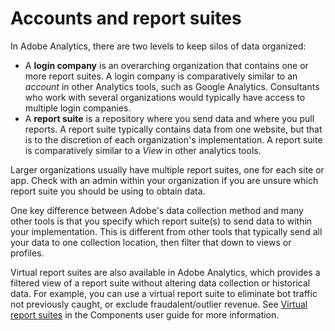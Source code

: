 # Accounts and report suites

In Adobe Analytics, there are two levels to keep silos of data organized:

* A **login company** is an overarching organization that contains one or more report suites. A login company is comparatively similar to an *account* in other Analytics tools, such as Google Analytics. Consultants who work with several organizations would typically have access to multiple login companies.
* A **report suite** is a repository where you send data and where you pull reports. A report suite typically contains data from one website, but that is to the discretion of each organization's implementation. A report suite is comparatively similar to a *View* in other analytics tools.

Larger organizations usually have multiple report suites, one for each site or app. Check with an admin within your organization if you are unsure which report suite you should be using to obtain data.

One key difference between Adobe's data collection method and many other tools is that you specify which report suite(s) to send data to within your implementation. This is different from other tools that typically send all your data to one collection location, then filter that down to views or profiles.

Virtual report suites are also available in Adobe Analytics, which provides a filtered view of a report suite without altering data collection or historical data. For example, you can use a virtual report suite to eliminate bot traffic not previously caught, or exclude fraudalent/outlier revenue. See [Virtual report suites](../../components/vrs/vrs-about.md) in the Components user guide for more information.
